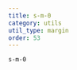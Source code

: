 ```yaml
---
title: s-m-0
category: utils
util_type: margin
order: 53
---
```

<div class="s-m-0">
  <code>s-m-0</code>
</div>